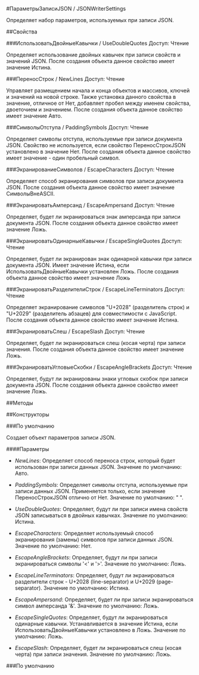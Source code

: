 
#ПараметрыЗаписиJSON / JSONWriterSettings

    
    

Определяет набор параметров, используемых при записи JSON.


  
  
##Свойства
    
###ИспользоватьДвойныеКавычки / UseDoubleQuotes
Доступ: Чтение
    
    

Определяет использование двойных кавычек при записи свойств и значений JSON.
После создания объекта данное свойство имеет значение Истина.


  
  
###ПереносСтрок / NewLines
Доступ: Чтение
    
    

Управляет размещением начала и конца объектов и массивов, ключей и значений на новой строке.
Также установка данного свойства в значение, отличное от Нет, добавляет пробел между именем свойства, двоеточием и значением.
После создания объекта данное свойство имеет значение Авто.


  
  
###СимволыОтступа / PaddingSymbols
Доступ: Чтение
    
    

Определяет символы отступа, используемые при записи документа JSON.
Свойство не используется, если свойство ПереносСтрокJSON установлено в значение Нет.
После создания объекта данное свойство имеет значение - один пробельный символ.


  
  
###ЭкранированиеСимволов / EscapeCharacters
Доступ: Чтение
    
    

Определяет способ экранирования символов при записи документа JSON.
После создания объекта данное свойство имеет значение СимволыВнеASCII.


  
  
###ЭкранироватьАмперсанд / EscapeAmpersand
Доступ: Чтение
    
    

Определяет, будет ли экранироваться знак амперсанда при записи документа JSON.
После создания объекта данное свойство имеет значение Ложь.


  
  
###ЭкранироватьОдинарныеКавычки / EscapeSingleQuotes
Доступ: Чтение
    
    

Определяет, будет ли экранирован знак одинарной кавычки при записи документа JSON.
Имеет значение Истина, если ИспользоватьДвойныеКавычки установлен Ложь.
После создания объекта данное свойство имеет значение Ложь


  
  
###ЭкранироватьРазделителиСтрок / EscapeLineTerminators
Доступ: Чтение
    
    

Определяет экранирование символов "U+2028" (разделитель строк) и "U+2029" (разделитель абзацев) для совместимости с JavaScript.
После создания объекта данное свойство имеет значение Истина.


  
  
###ЭкранироватьСлеш / EscapeSlash
Доступ: Чтение
    
    

Определяет, будет ли экранироваться слеш (косая черта) при записи значения.
После создания объекта данное свойство имеет значение Ложь.


  
  
###ЭкранироватьУгловыеСкобки / EscapeAngleBrackets
Доступ: Чтение
    
    

Определяет, будут ли экранированы знаки угловых скобок при записи документа JSON.
После создания объекта данное свойство имеет значение Ложь.


  
  
##Методы
    
##Конструкторы

  
###По умолчанию
    
    

Создает объект параметров записи JSON.


  
  
####Параметры

* *NewLines*: Определяет способ переноса строк, который будет использован при записи данных JSON.
Значение по умолчанию: Авто.

* *PaddingSymbols*: Определяет символы отступа, используемые при записи данных JSON.
Применяется только, если значение ПереносСтрокJSON отлично от Нет.
Значение по умолчанию: " ".

* *UseDoubleQuotes*: Определяет, будут ли при записи имена свойств JSON записываться в двойных кавычках.
Значение по умолчанию: Истина.

* *EscapeCharacters*: Определяет используемый способ экранирования (замены) символов при записи данных JSON.
Значение по умолчанию: Нет.

* *EscapeAngleBrackets*: Определяет, будут ли при записи экранироваться символы '&lt;' и '&gt;'.
Значение по умолчанию: Ложь.

* *EscapeLineTerminators*: Определяет, будут ли экранироваться разделители строк - U+2028 (line-separator) и U+2029 (page-separator).
Значение по умолчанию: Истина.

* *EscapeAmpersand*: Определяет, будет ли при записи экранироваться символ амперсанда '&amp;'.
Значение по умолчанию: Ложь.

* *EscapeSingleQuotes*: Определяет, будут ли экранироваться одинарные кавычки.
Устанавливается в значение Истина, если ИспользоватьДвойныеКавычки установлено в Ложь.
Значение по умолчанию: Ложь.

* *EscapeSlash*: Определяет, будет ли экранироваться слеш (косая черта) при записи значения.
Значение по умолчанию: Ложь.

###По умолчанию
    
    
  